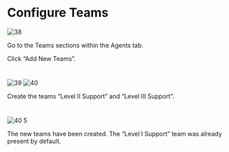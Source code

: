 # Configure Teams
![38](https://github.com/melisa-er/Configure-Teams/assets/157723219/84ed86b0-a3d2-4a72-b061-6f09aeef9e86)

Go to the Teams sections within the Agents tab.

Click “Add New Teams”.

#
![39](https://github.com/melisa-er/Configure-Teams/assets/157723219/042a9b90-63d0-40c1-9dc3-c39b46878c59)
![40](https://github.com/melisa-er/Configure-Teams/assets/157723219/3c2fcc04-3a21-4d01-9fbc-54557605b155)

Create the teams “Level II Support” and “Level III Support”.

#
![40 5](https://github.com/melisa-er/Configure-Teams/assets/157723219/c6ce6d15-b369-4c54-a0e3-c8040d5fe15f)

The new teams have been created. The “Level I Support” team was already present by default.
